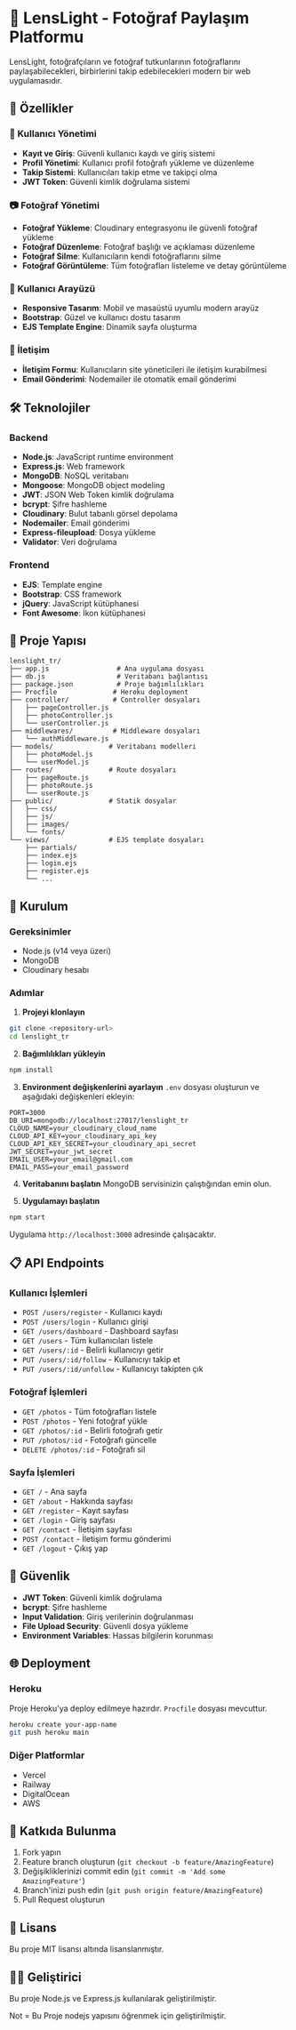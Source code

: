 # 📸 LensLight - Fotoğraf Paylaşım Platformu

LensLight, fotoğrafçıların ve fotoğraf tutkunlarının fotoğraflarını paylaşabilecekleri, birbirlerini takip edebilecekleri modern bir web uygulamasıdır.

## 🚀 Özellikler

### 👤 Kullanıcı Yönetimi
- **Kayıt ve Giriş**: Güvenli kullanıcı kaydı ve giriş sistemi
- **Profil Yönetimi**: Kullanıcı profil fotoğrafı yükleme ve düzenleme
- **Takip Sistemi**: Kullanıcıları takip etme ve takipçi olma
- **JWT Token**: Güvenli kimlik doğrulama sistemi

### 📷 Fotoğraf Yönetimi
- **Fotoğraf Yükleme**: Cloudinary entegrasyonu ile güvenli fotoğraf yükleme
- **Fotoğraf Düzenleme**: Fotoğraf başlığı ve açıklaması düzenleme
- **Fotoğraf Silme**: Kullanıcıların kendi fotoğraflarını silme
- **Fotoğraf Görüntüleme**: Tüm fotoğrafları listeleme ve detay görüntüleme

### 🎨 Kullanıcı Arayüzü
- **Responsive Tasarım**: Mobil ve masaüstü uyumlu modern arayüz
- **Bootstrap**: Güzel ve kullanıcı dostu tasarım
- **EJS Template Engine**: Dinamik sayfa oluşturma

### 📧 İletişim
- **İletişim Formu**: Kullanıcıların site yöneticileri ile iletişim kurabilmesi
- **Email Gönderimi**: Nodemailer ile otomatik email gönderimi

## 🛠️ Teknolojiler

### Backend
- **Node.js**: JavaScript runtime environment
- **Express.js**: Web framework
- **MongoDB**: NoSQL veritabanı
- **Mongoose**: MongoDB object modeling
- **JWT**: JSON Web Token kimlik doğrulama
- **bcrypt**: Şifre hashleme
- **Cloudinary**: Bulut tabanlı görsel depolama
- **Nodemailer**: Email gönderimi
- **Express-fileupload**: Dosya yükleme
- **Validator**: Veri doğrulama

### Frontend
- **EJS**: Template engine
- **Bootstrap**: CSS framework
- **jQuery**: JavaScript kütüphanesi
- **Font Awesome**: İkon kütüphanesi

## 📁 Proje Yapısı

```
lenslight_tr/
├── app.js                 # Ana uygulama dosyası
├── db.js                  # Veritabanı bağlantısı
├── package.json           # Proje bağımlılıkları
├── Procfile              # Heroku deployment
├── controller/           # Controller dosyaları
│   ├── pageController.js
│   ├── photoController.js
│   └── userController.js
├── middlewares/          # Middleware dosyaları
│   └── authMiddleware.js
├── models/              # Veritabanı modelleri
│   ├── photoModel.js
│   └── userModel.js
├── routes/              # Route dosyaları
│   ├── pageRoute.js
│   ├── photoRoute.js
│   └── userRoute.js
├── public/              # Statik dosyalar
│   ├── css/
│   ├── js/
│   ├── images/
│   └── fonts/
└── views/               # EJS template dosyaları
    ├── partials/
    ├── index.ejs
    ├── login.ejs
    ├── register.ejs
    └── ...
```

## 🚀 Kurulum

### Gereksinimler
- Node.js (v14 veya üzeri)
- MongoDB
- Cloudinary hesabı

### Adımlar

1. **Projeyi klonlayın**
```bash
git clone <repository-url>
cd lenslight_tr
```

2. **Bağımlılıkları yükleyin**
```bash
npm install
```

3. **Environment değişkenlerini ayarlayın**
`.env` dosyası oluşturun ve aşağıdaki değişkenleri ekleyin:
```env
PORT=3000
DB_URI=mongodb://localhost:27017/lenslight_tr
CLOUD_NAME=your_cloudinary_cloud_name
CLOUD_API_KEY=your_cloudinary_api_key
CLOUD_API_KEY_SECRET=your_cloudinary_api_secret
JWT_SECRET=your_jwt_secret
EMAIL_USER=your_email@gmail.com
EMAIL_PASS=your_email_password
```

4. **Veritabanını başlatın**
MongoDB servisinizin çalıştığından emin olun.

5. **Uygulamayı başlatın**
```bash
npm start
```

Uygulama `http://localhost:3000` adresinde çalışacaktır.

## 📋 API Endpoints

### Kullanıcı İşlemleri
- `POST /users/register` - Kullanıcı kaydı
- `POST /users/login` - Kullanıcı girişi
- `GET /users/dashboard` - Dashboard sayfası
- `GET /users` - Tüm kullanıcıları listele
- `GET /users/:id` - Belirli kullanıcıyı getir
- `PUT /users/:id/follow` - Kullanıcıyı takip et
- `PUT /users/:id/unfollow` - Kullanıcıyı takipten çık

### Fotoğraf İşlemleri
- `GET /photos` - Tüm fotoğrafları listele
- `POST /photos` - Yeni fotoğraf yükle
- `GET /photos/:id` - Belirli fotoğrafı getir
- `PUT /photos/:id` - Fotoğrafı güncelle
- `DELETE /photos/:id` - Fotoğrafı sil

### Sayfa İşlemleri
- `GET /` - Ana sayfa
- `GET /about` - Hakkında sayfası
- `GET /register` - Kayıt sayfası
- `GET /login` - Giriş sayfası
- `GET /contact` - İletişim sayfası
- `POST /contact` - İletişim formu gönderimi
- `GET /logout` - Çıkış yap

## 🔐 Güvenlik

- **JWT Token**: Güvenli kimlik doğrulama
- **bcrypt**: Şifre hashleme
- **Input Validation**: Giriş verilerinin doğrulanması
- **File Upload Security**: Güvenli dosya yükleme
- **Environment Variables**: Hassas bilgilerin korunması

## 🌐 Deployment

### Heroku
Proje Heroku'ya deploy edilmeye hazırdır. `Procfile` dosyası mevcuttur.

```bash
heroku create your-app-name
git push heroku main
```

### Diğer Platformlar
- Vercel
- Railway
- DigitalOcean
- AWS

## 🤝 Katkıda Bulunma

1. Fork yapın
2. Feature branch oluşturun (`git checkout -b feature/AmazingFeature`)
3. Değişikliklerinizi commit edin (`git commit -m 'Add some AmazingFeature'`)
4. Branch'inizi push edin (`git push origin feature/AmazingFeature`)
5. Pull Request oluşturun

## 📝 Lisans

Bu proje MIT lisansı altında lisanslanmıştır.

## 👨‍💻 Geliştirici

Bu proje Node.js ve Express.js kullanılarak geliştirilmiştir.



Not = Bu Proje nodejs yapısını  öğrenmek için geliştirilmiştir. 